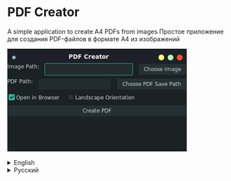 # PDF Creator

A simple application to create A4 PDFs from images
Простое приложение для создания PDF-файлов в формате A4 из изображений

![alt text](image.png)

<details>
<summary>English</summary>

## Configuration

The configuration file `config.json` should be located in the `~/.config/print-pdf` directory. Edit this file to set default values for the application.

## Localization

Localization files are in the `internal/ui/locales` directory. You can add more languages by creating new JSON files and updating the `config.json` file to use the new language.

## Running the Application

1. Install dependencies:
   ```sh
   go mod tidy
   ```
2. Build the application:
   ```sh
   go build -o print-pdf -v ./cmd/print-pdf
   ```
3. Run the application:
   ```sh
   ./print-pdf
   ```
</details>
<details>
<summary>Русский</summary>

## Конфигурация

Файл конфигурации `config.json` должен находиться в каталоге `~/.config/print-pdf`. Отредактируйте этот файл, чтобы установить значения по умолчанию для приложения.

## Локализация

Файлы локализации находятся в каталоге `internal/ui/locales`. Вы можете добавить больше языков, создав новые JSON-файлы и обновив файл `config.json` для использования нового языка.

## Запуск приложения

1. Установите зависимости:
   ```sh
   go mod tidy
   ```
2. Соберите приложение:
   ```sh
   go build -o print-pdf -v ./cmd/print-pdf
   ```
3. Запустите приложение:
   ```sh
   ./print-pdf
   ```
</details>